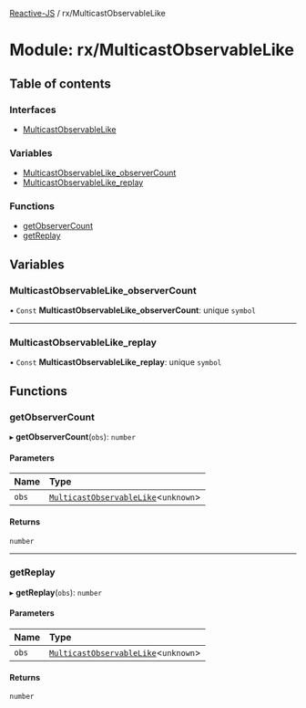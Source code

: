 [Reactive-JS](../README.md) / rx/MulticastObservableLike

# Module: rx/MulticastObservableLike

## Table of contents

### Interfaces

- [MulticastObservableLike](../interfaces/rx_MulticastObservableLike.MulticastObservableLike.md)

### Variables

- [MulticastObservableLike\_observerCount](rx_MulticastObservableLike.md#multicastobservablelike_observercount)
- [MulticastObservableLike\_replay](rx_MulticastObservableLike.md#multicastobservablelike_replay)

### Functions

- [getObserverCount](rx_MulticastObservableLike.md#getobservercount)
- [getReplay](rx_MulticastObservableLike.md#getreplay)

## Variables

### MulticastObservableLike\_observerCount

• `Const` **MulticastObservableLike\_observerCount**: unique `symbol`

___

### MulticastObservableLike\_replay

• `Const` **MulticastObservableLike\_replay**: unique `symbol`

## Functions

### getObserverCount

▸ **getObserverCount**(`obs`): `number`

#### Parameters

| Name | Type |
| :------ | :------ |
| `obs` | [`MulticastObservableLike`](../interfaces/rx_MulticastObservableLike.MulticastObservableLike.md)<`unknown`\> |

#### Returns

`number`

___

### getReplay

▸ **getReplay**(`obs`): `number`

#### Parameters

| Name | Type |
| :------ | :------ |
| `obs` | [`MulticastObservableLike`](../interfaces/rx_MulticastObservableLike.MulticastObservableLike.md)<`unknown`\> |

#### Returns

`number`
